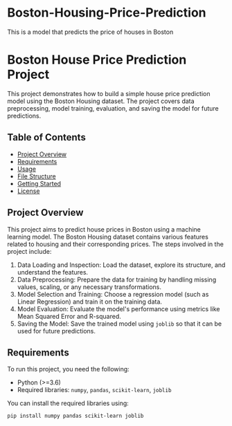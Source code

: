 # Boston-Housing-Price-Prediction
This is a model that predicts the price of houses in Boston
# Boston House Price Prediction Project

This project demonstrates how to build a simple house price prediction model using the Boston Housing dataset. The project covers data preprocessing, model training, evaluation, and saving the model for future predictions.

## Table of Contents

- [Project Overview](#project-overview)
- [Requirements](#requirements)
- [Usage](#usage)
- [File Structure](#file-structure)
- [Getting Started](#getting-started)
- [License](#license)

## Project Overview

This project aims to predict house prices in Boston using a machine learning model. The Boston Housing dataset contains various features related to housing and their corresponding prices. The steps involved in the project include:

1. Data Loading and Inspection: Load the dataset, explore its structure, and understand the features.
2. Data Preprocessing: Prepare the data for training by handling missing values, scaling, or any necessary transformations.
3. Model Selection and Training: Choose a regression model (such as Linear Regression) and train it on the training data.
4. Model Evaluation: Evaluate the model's performance using metrics like Mean Squared Error and R-squared.
5. Saving the Model: Save the trained model using `joblib` so that it can be used for future predictions.

## Requirements

To run this project, you need the following:

- Python (>=3.6)
- Required libraries: `numpy`, `pandas`, `scikit-learn`, `joblib`

You can install the required libraries using:

```bash
pip install numpy pandas scikit-learn joblib

